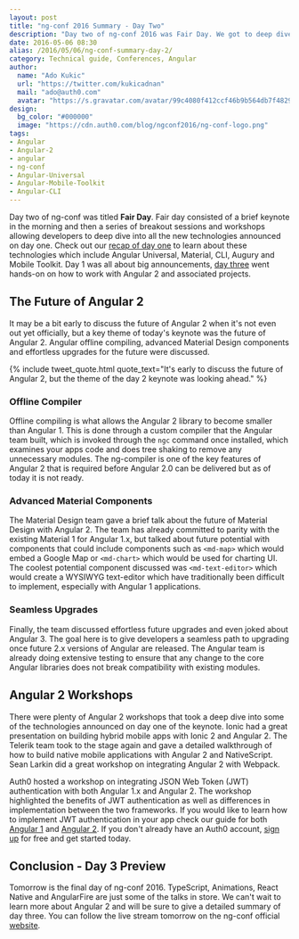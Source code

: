 ```yaml
---
layout: post
title: "ng-conf 2016 Summary - Day Two"
description: "Day two of ng-conf 2016 was Fair Day. We got to deep dive and learn more about what's in the pipeline for Angular 2."
date: 2016-05-06 08:30
alias: /2016/05/06/ng-conf-summary-day-2/
category: Technical guide, Conferences, Angular
author: 
  name: "Ado Kukic"
  url: "https://twitter.com/kukicadnan"
  mail: "ado@auth0.com"
  avatar: "https://s.gravatar.com/avatar/99c4080f412ccf46b9b564db7f482907?s=200"
design: 
  bg_color: "#000000"
  image: "https://cdn.auth0.com/blog/ngconf2016/ng-conf-logo.png"
tags: 
- Angular
- Angular-2
- angular
- ng-conf
- Angular-Universal
- Angular-Mobile-Toolkit
- Angular-CLI
---
```


Day two of ng-conf was titled **Fair Day**. Fair day consisted of a brief keynote in the morning and then a series of breakout sessions and workshops allowing developers to deep dive into all the new technologies announced on day one. Check out our [recap of day one](https://auth0.com/blog/2016/05/05/ng-conf-summary-day-1/) to learn about these technologies which include Angular Universal, Material, CLI, Augury and Mobile Toolkit. Day 1 was all about big announcements, [day three](https://auth0.com/blog/2016/05/07/ng-conf-summary-day-3) went hands-on on how to work with Angular 2 and associated projects.

## The Future of Angular 2

It may be a bit early to discuss the future of Angular 2 when it's not even out yet officially, but a key theme of today's keynote was the future of Angular 2. Angular offline compiling, advanced Material Design components and effortless upgrades for the future were discussed.

{% include tweet_quote.html quote_text="It's early to discuss the future of Angular 2, but the theme of the day 2 keynote was looking ahead." %}

### Offline Compiler

Offline compiling is what allows the Angular 2 library to become smaller than Angular 1. This is done through a custom compiler that the Angular team built, which is invoked through the `ngc` command once installed, which examines your apps code and does tree shaking to remove any unnecessary modules. The ng-compiler is one of the key features of Angular 2 that is required before Angular 2.0 can be delivered but as of today it is not ready.

### Advanced Material Components
The Material Design team gave a brief talk about the future of Material Design with Angular 2. The team has already committed to parity with the existing Material 1 for Angular 1.x, but talked about future potential with components that could include components such as `<md-map>` which would embed a Google Map or `<md-chart>` which would be used for charting UI. The coolest potential component discussed was `<md-text-editor>` which would create a WYSIWYG text-editor which have traditionally been difficult to implement, especially with Angular 1 applications.

### Seamless Upgrades

Finally, the team discussed effortless future upgrades and even joked about Angular 3. The goal here is to give developers a seamless path to upgrading once future 2.x versions of Angular are released. The Angular team is already doing extensive testing to ensure that any change to the core Angular libraries does not break compatibility with existing modules. 
 
## Angular 2 Workshops
  
There were plenty of Angular 2 workshops that took a deep dive into some of the technologies announced on day one of the keynote. Ionic had a great presentation on building hybrid mobile apps with Ionic 2 and Angular 2. The Telerik team took to the stage again and gave a detailed walkthrough of how to build native mobile applications with Angular 2 and NativeScript. Sean Larkin did a great workshop on integrating Angular 2 with Webpack.
 
 Auth0 hosted a workshop on integrating JSON Web Token (JWT) authentication with both Angular 1.x and Angular 2. The workshop highlighted the benefits of JWT authentication as well as differences in implementation between the two frameworks. If you would like to learn how to implement JWT authentication in your app check our guide for both [Angular 1](https://auth0.com/docs/client-platforms/angularjs) and [Angular 2](https://auth0.com/docs/client-platforms/angular2). If you don't already have an Auth0 account, [sign up](https://auth0.com/signup) for free and get started today.
 
## Conclusion - Day 3 Preview
 
 Tomorrow is the final day of ng-conf 2016. TypeScript, Animations, React Native and AngularFire are just some of the talks in store. We can't wait to learn more about Angular 2 and will be sure to give a detailed summary of day three. You can follow the live stream tomorrow on the ng-conf official [website](https://www.ng-conf.org/). 